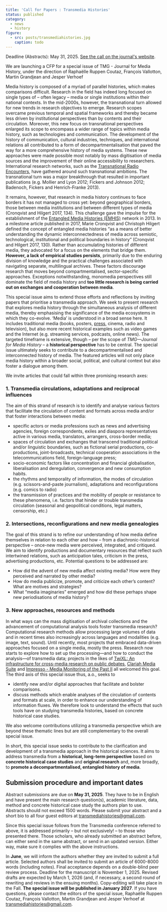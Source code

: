 ```yaml
---
title: 'Call for Papers : Transmedia Histories'
status: published
category:
  - news
  - history
figure:
  - src: posts/transmediahistories.jpg
    caption: todo
---
```


Deadline (Abstracts): May 31, 2025. [See the call on the journal's website](https://tmgonline.nl/announcements#call-for-papers-transmedia-histories).

We are launching a CFP for a special issue of TMG - Journal for Media History, under the direction of Raphaëlle Ruppen Coutaz, François Vallotton, Martin Grandjean and Jesper Verhoef

<!-- more -->

Media history is composed of a myriad of parallel histories, which makes comparisons difficult. Research in the field has indeed long focused on single types of – often legacy – media or single institutions within their national contexts. In the mid-2000s, however, the transnational turn allowed for new trends in research objectives to emerge. Research scopes overcame previous temporal and spatial frameworks and thereby became less driven by institutional perspectives than by contents and their circulation. Moreover, this new focus on transnational perspectives enlarged its scope to encompass a wider range of topics within media history, such as technologies and communication. The development of the history of communication, cultural industries, techniques, and international relations all contributed to a form of decompartmentalisation that paved the way for a more comprehensive history of media systems. These new approaches were made possible most notably by mass digitisation of media sources and the improvement of their online accessibility to researchers. International research networks, such as the [Transnational Radio Encounters](http://www.transnationalradio.org/), have gathered around such transnational ambitions. The transnational turn was a major breakthrough that resulted in important publications (e.g. Mollier and Lyon 2012; Fickers and Johnson 2012; Badenoch, Fickers and Henrich-Franke 2013).

It remains, however, that research in media history continues to face borders it has not managed to cross yet: beyond geographical borders, those between media institutions and between different types of media (Cronqvist and Hilgert 2017, 134). This challenge gave the impulse for the establishment of the [Entangled Media Histories (EMHIS)](https://emhis.blogg.lu.se/) network in 2013. In a milestone article published in 2017, Marie Cronqvist and Christoph Hilgert defined the concept of entangled media histories “as a means of better understanding the dynamic interconnectedness of media across semiotic, technological, institutional and political boundaries in history” (Cronqvist and Hilgert 2017, 130). Rather than accumulating histories of different media, they advocated for a focus on the elements that bridge them. **However, a lack of empirical studies persists**, primarily due to the enduring division of knowledge and the practical challenges associated with navigating separate, multilingual archives. These factors discourage research that moves beyond compartmentalised, sector-specific approaches. Exceptions notwithstanding, monomedia perspectives still dominate the field of media history and **too little research is being carried out on exchanges and cooperation between media**.

This special issue aims to extend those efforts and reflections by inviting papers that prioritise a transmedia approach. We seek to present research that explores media history through the simultaneous analysis of different media, thereby emphasising the significance of the media ecosystems in which they co-evolve. ‘Media’ is understood in a broad sense here. It includes traditional media (books, posters, [press](https://tmgonline.nl/53/volume/24/issue/1-2), cinema, radio and television), but also more recent historical examples such as video games and the Internet (e.g. streaming services, podcasts, online news). The targeted timeframe is extensive, though – per the scope of _TMG—Journal for Media History_ – a **historical perspective** has to be central. The special issue ultimately seeks to contribute to a decompartmentalised and interconnected history of media. The featured articles will not only place media history within a broader social, political, and cultural context but also foster a dialogue among them.

We invite articles that could fall within three promising research axes:

### 1. Transmedia circulations, adaptations and reciprocal influences

The aim of this strand of research is to identify and analyse various factors that facilitate the circulation of content and formats across media and/or that foster interactions between media:

- specific actors or media professions such as news and advertising agencies, foreign correspondents, exiles and diaspora representatives active in various media, translators, arrangers, cross-border media;
- spaces of circulation and exchanges that transcend traditional political and/or linguistic boundaries, such as fictional serial productions, co-productions, joint-broadcasts, technical cooperation associations in the telecommunications field, foreign-language press;
- socio-economic factors like concentration and financial globalisation, liberalisation and deregulation, convergence and new consumption habits.
- the rhythms and temporality of information, the modes of circulation (e.g. scissors-and-paste journalism), adaptations and reconfigurations (e.g. comics to radio)
- the transmission of practices and the mobility of people or resistance to these phenomena, i.e. factors that hinder or trouble transmedia circulation (seasonal and geopolitical conditions, legal matters, censorship, etc.)

### 2. Intersections, reconfigurations and new media genealogies

The goal of this strand is to refine our understanding of how media define themselves in relation to each other and how – from a diachronic-historical perspective – once-new media were perceived, integrated, and critiqued. We aim to identify productions and documentary resources that reflect such intertwined relations, such as anticipation tales, criticism in the press, advertising productions, etc. Potential questions to be addressed are:

- How did the advent of new media affect existing media? How were they perceived and narrated by other media?
- How do media publicize, promote, and criticize each other’s content? What are motives and strategies?
- What “media imaginaries” emerged and how did these perhaps shape new periodisations of media history?

### 3. New approaches, resources and methods

In what ways can the mass digitisation of archival collections and the advancement of computational analysis tools foster transmedia research? Computational research methods allow processing large volumes of data and in recent times also increasingly across languages and modalities (e.g. image, text, sound). Until recently, most projects that embraced data-driven approaches focused on a single media, mostly the press. Research now starts to explore how to set up the processing—and how to conduct the analysis—of transmedia data; projects in the likes of [TwiXL: An infrastructure for cross-media research on public debates](https://twi-xl.humanities.uva.nl/), [Clariah Media Suite](https://mediasuite.clariah.nl/) and [Impresso - Media Monitoring of the Past II](https://impresso-project.ch) all welcomed this goal. The third axis of this special issue thus, a.o., seeks to

- identify new and/or digital approaches that facilitate and bolster comparisons.
- discuss methods which enable analyses of the circulation of contents and formats at scale, in order to enhance our understanding of information fluxes. We therefore look to understand the effects that such tools have on studying transmedia histories, based on concrete historical case studies.

We also welcome contributions utilizing a transmedia perspective which are beyond these thematic lines but are still complementary to the overall special issue.

In short, this special issue seeks to contribute to the clarification and development of a transmedia approach in the historical sciences. It aims to address transmedia from a **historical, long-term perspective** based on **concrete historical case studies** and **original research** and, more broadly, to **promote a decompartmentalised, entangled history of media**.

## Submission procedure and important dates

Abstract submissions are due on **May 31, 2025**. They have to be in English and have present the main research question(s), academic literature, data, method and concrete historical case study the authors plan to use. Abstracts should not exceed 1500 words. Please submit your abstract and a short bio to all four guest editors at transmediahistories@gmail.com.

Since this special issue follows from the Transmedia conference referred to above, it is addressed primarily – but not exclusively! – to those who presented there. Those scholars, who already submitted an abstract before, can either send in the same abstract, or send in an updated version. Either way, make sure it complies with the above instructions.

In **June**, we will inform the authors whether they are invited to submit a full article.
Selected authors shall be invited to submit an article of 6000-8000 words (including notes). Final acceptance depends on a double-blind peer review process. Deadline for the manuscript is November 1, 2025. Revised drafts are expected by March 1, 2026 (and, if necessary, a second round of rewriting and reviews in the ensuing months). Copy-editing will take place in the Fall. **The special issue will be published in January 2027**.
If you have questions, please contact the editors of the special issue, Raphaëlle Ruppen Coutaz, François Vallotton, Martin Grandjean and Jesper Verhoef at transmediahistories@gmail.com.
